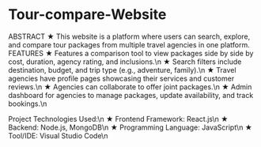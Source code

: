 # Tour-compare-Website
ABSTRACT 
★ This website is a platform where users can search, explore, and compare tour packages from multiple travel agencies in one platform.
FEATURES
★ Features a comparison tool to view packages side by side by cost, duration, agency rating, and inclusions.\n
★ Search filters include destination, budget, and trip type (e.g., adventure, family).\n
★ Travel agencies have profile pages showcasing their services and customer reviews.\n
★ Agencies can collaborate to offer joint packages.\n
★ Admin dashboard for agencies to manage packages, update availability, and track bookings.\n

Project Technologies Used:\n
★ Frontend Framework: React.js\n
★ Backend: Node.js, MongoDB\n
★ Programming Language: JavaScript\n
★ Tool/IDE: Visual Studio Code\n
